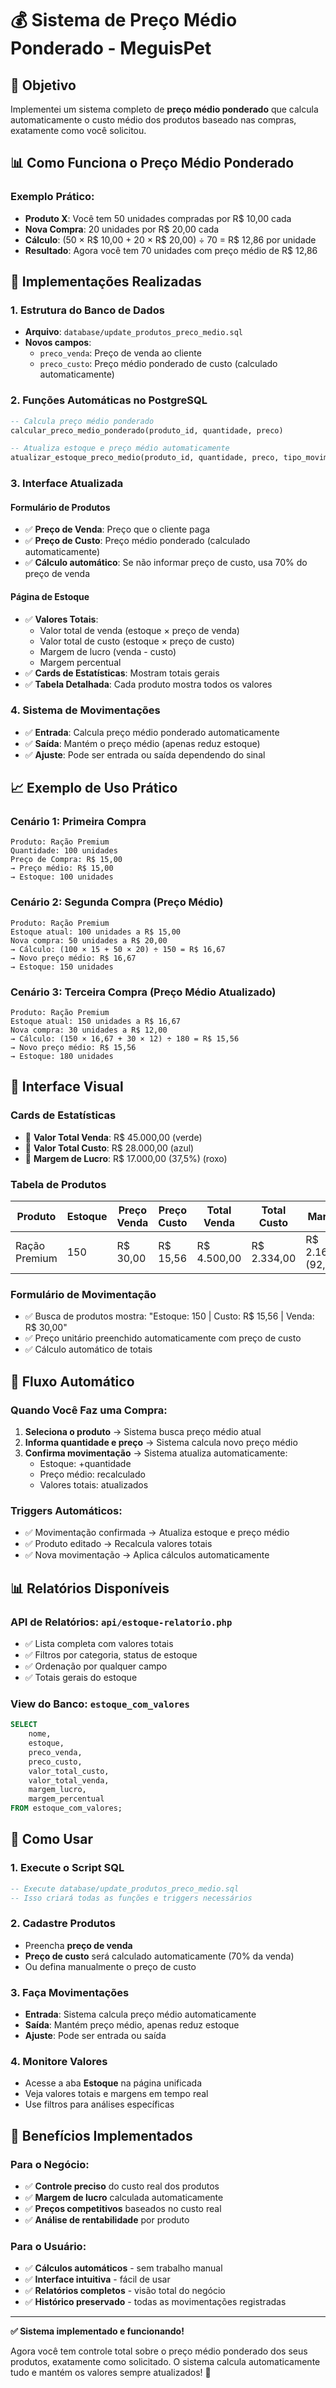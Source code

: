 # 💰 Sistema de Preço Médio Ponderado - MeguisPet

## 🎯 Objetivo

Implementei um sistema completo de **preço médio ponderado** que calcula automaticamente o custo médio dos produtos baseado nas compras, exatamente como você solicitou.

## 📊 Como Funciona o Preço Médio Ponderado

### **Exemplo Prático:**
- **Produto X**: Você tem 50 unidades compradas por R$ 10,00 cada
- **Nova Compra**: 20 unidades por R$ 20,00 cada
- **Cálculo**: (50 × R$ 10,00 + 20 × R$ 20,00) ÷ 70 = R$ 12,86 por unidade
- **Resultado**: Agora você tem 70 unidades com preço médio de R$ 12,86

## 🔧 Implementações Realizadas

### 1. **Estrutura do Banco de Dados**
- **Arquivo**: `database/update_produtos_preco_medio.sql`
- **Novos campos**:
  - `preco_venda`: Preço de venda ao cliente
  - `preco_custo`: Preço médio ponderado de custo (calculado automaticamente)

### 2. **Funções Automáticas no PostgreSQL**
```sql
-- Calcula preço médio ponderado
calcular_preco_medio_ponderado(produto_id, quantidade, preco)

-- Atualiza estoque e preço médio automaticamente
atualizar_estoque_preco_medio(produto_id, quantidade, preco, tipo_movimentacao)
```

### 3. **Interface Atualizada**

#### **Formulário de Produtos**
- ✅ **Preço de Venda**: Preço que o cliente paga
- ✅ **Preço de Custo**: Preço médio ponderado (calculado automaticamente)
- ✅ **Cálculo automático**: Se não informar preço de custo, usa 70% do preço de venda

#### **Página de Estoque**
- ✅ **Valores Totais**: 
  - Valor total de venda (estoque × preço de venda)
  - Valor total de custo (estoque × preço de custo)
  - Margem de lucro (venda - custo)
  - Margem percentual
- ✅ **Cards de Estatísticas**: Mostram totais gerais
- ✅ **Tabela Detalhada**: Cada produto mostra todos os valores

### 4. **Sistema de Movimentações**
- ✅ **Entrada**: Calcula preço médio ponderado automaticamente
- ✅ **Saída**: Mantém o preço médio (apenas reduz estoque)
- ✅ **Ajuste**: Pode ser entrada ou saída dependendo do sinal

## 📈 Exemplo de Uso Prático

### **Cenário 1: Primeira Compra**
```
Produto: Ração Premium
Quantidade: 100 unidades
Preço de Compra: R$ 15,00
→ Preço médio: R$ 15,00
→ Estoque: 100 unidades
```

### **Cenário 2: Segunda Compra (Preço Médio)**
```
Produto: Ração Premium
Estoque atual: 100 unidades a R$ 15,00
Nova compra: 50 unidades a R$ 20,00
→ Cálculo: (100 × 15 + 50 × 20) ÷ 150 = R$ 16,67
→ Novo preço médio: R$ 16,67
→ Estoque: 150 unidades
```

### **Cenário 3: Terceira Compra (Preço Médio Atualizado)**
```
Produto: Ração Premium
Estoque atual: 150 unidades a R$ 16,67
Nova compra: 30 unidades a R$ 12,00
→ Cálculo: (150 × 16,67 + 30 × 12) ÷ 180 = R$ 15,56
→ Novo preço médio: R$ 15,56
→ Estoque: 180 unidades
```

## 🎨 Interface Visual

### **Cards de Estatísticas**
- 💚 **Valor Total Venda**: R$ 45.000,00 (verde)
- 💙 **Valor Total Custo**: R$ 28.000,00 (azul)
- 💜 **Margem de Lucro**: R$ 17.000,00 (37,5%) (roxo)

### **Tabela de Produtos**
| Produto | Estoque | Preço Venda | Preço Custo | Total Venda | Total Custo | Margem |
|---------|---------|-------------|-------------|-------------|-------------|---------|
| Ração Premium | 150 | R$ 30,00 | R$ 15,56 | R$ 4.500,00 | R$ 2.334,00 | R$ 2.166,00 (92,8%) |

### **Formulário de Movimentação**
- ✅ Busca de produtos mostra: "Estoque: 150 | Custo: R$ 15,56 | Venda: R$ 30,00"
- ✅ Preço unitário preenchido automaticamente com preço de custo
- ✅ Cálculo automático de totais

## 🔄 Fluxo Automático

### **Quando Você Faz uma Compra:**
1. **Seleciona o produto** → Sistema busca preço médio atual
2. **Informa quantidade e preço** → Sistema calcula novo preço médio
3. **Confirma movimentação** → Sistema atualiza automaticamente:
   - Estoque: +quantidade
   - Preço médio: recalculado
   - Valores totais: atualizados

### **Triggers Automáticos:**
- ✅ Movimentação confirmada → Atualiza estoque e preço médio
- ✅ Produto editado → Recalcula valores totais
- ✅ Nova movimentação → Aplica cálculos automaticamente

## 📊 Relatórios Disponíveis

### **API de Relatórios**: `api/estoque-relatorio.php`
- ✅ Lista completa com valores totais
- ✅ Filtros por categoria, status de estoque
- ✅ Ordenação por qualquer campo
- ✅ Totais gerais do estoque

### **View do Banco**: `estoque_com_valores`
```sql
SELECT 
    nome,
    estoque,
    preco_venda,
    preco_custo,
    valor_total_custo,
    valor_total_venda,
    margem_lucro,
    margem_percentual
FROM estoque_com_valores;
```

## 🚀 Como Usar

### 1. **Execute o Script SQL**
```sql
-- Execute database/update_produtos_preco_medio.sql
-- Isso criará todas as funções e triggers necessários
```

### 2. **Cadastre Produtos**
- Preencha **preço de venda**
- **Preço de custo** será calculado automaticamente (70% da venda)
- Ou defina manualmente o preço de custo

### 3. **Faça Movimentações**
- **Entrada**: Sistema calcula preço médio automaticamente
- **Saída**: Mantém preço médio, apenas reduz estoque
- **Ajuste**: Pode ser entrada ou saída

### 4. **Monitore Valores**
- Acesse a aba **Estoque** na página unificada
- Veja valores totais e margens em tempo real
- Use filtros para análises específicas

## 🎯 Benefícios Implementados

### **Para o Negócio:**
- ✅ **Controle preciso** do custo real dos produtos
- ✅ **Margem de lucro** calculada automaticamente
- ✅ **Preços competitivos** baseados no custo real
- ✅ **Análise de rentabilidade** por produto

### **Para o Usuário:**
- ✅ **Cálculos automáticos** - sem trabalho manual
- ✅ **Interface intuitiva** - fácil de usar
- ✅ **Relatórios completos** - visão total do negócio
- ✅ **Histórico preservado** - todas as movimentações registradas

---

**✅ Sistema implementado e funcionando!**

Agora você tem controle total sobre o preço médio ponderado dos seus produtos, exatamente como solicitado. O sistema calcula automaticamente tudo e mantém os valores sempre atualizados! 🚀
